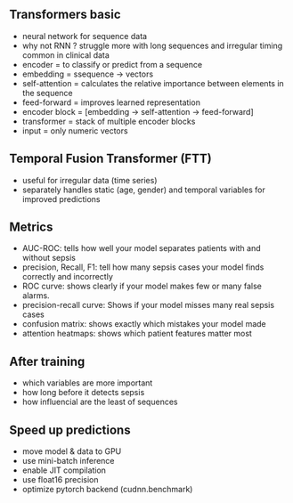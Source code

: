 ## Transformers basic
* neural network for sequence data
* why not RNN ? struggle more with long sequences and irregular timing common in clinical data
* encoder = to classify or predict from a sequence 
* embedding = ssequence -> vectors
* self-attention = calculates the relative importance between elements in the sequence
* feed-forward = improves learned representation
* encoder block = [embedding -> self-attention -> feed-forward]
* transformer = stack of multiple encoder blocks
* input = only numeric vectors 

## Temporal Fusion Transformer (FTT)
* useful for irregular data (time series)
* separately handles static (age, gender) and temporal variables for improved predictions

## Metrics
* AUC-ROC: tells how well your model separates patients with and without sepsis
* precision, Recall, F1: tell how many sepsis cases your model finds correctly and incorrectly
* ROC curve: shows clearly if your model makes few or many false alarms.
* precision-recall curve: Shows if your model misses many real sepsis cases
* confusion matrix: shows exactly which mistakes your model made
* attention heatmaps: shows which patient features matter most

## After training 
* which variables are more important
* how long before it detects sepsis
* how influencial are the least of sequences 

## Speed up predictions
* move model & data to GPU
* use mini-batch inference
* enable JIT compilation
* use float16 precision
* optimize pytorch backend (cudnn.benchmark)